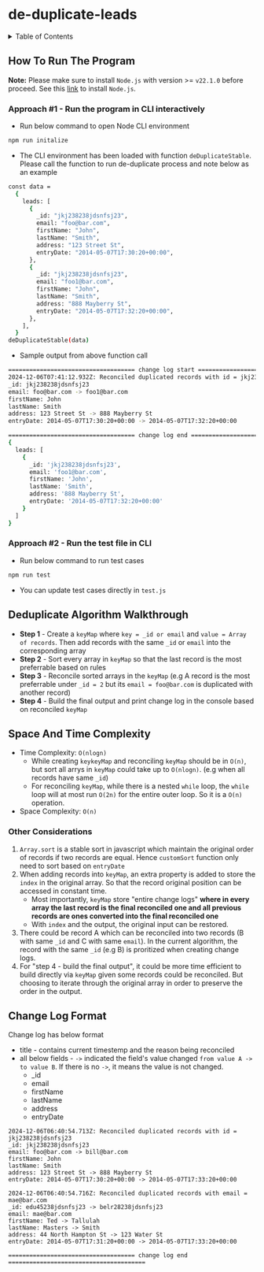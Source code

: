 # de-duplicate-leads

<!-- TABLE OF CONTENTS -->
<details>
  <summary>Table of Contents</summary>
  <ol>
    <li>
      <a href="#how-to-run-the-program">How To Run The Program</a>
      <ul>
        <li>Approach #1 - Run the program in CLI interactively</li>
        <li>Approach #2 - Run the test file in CLI</li>
      </ul>
    </li>
    <li><a href="#deduplicate-algorithm-walkthrough">De-duplicate Algorithm Walkthrough</a></li>
    <li>
      <a href="#space-and-time-complexity">Space And Time Complexity</a>
      <ul>
        <li><a href="#other-considerations">Other Considerations</a></li>
      </ul>
    </li>
    <li><a href="#change-log-format">Change Log Format</a></li>
  </ol>
</details>

## How To Run The Program

**Note:** Please make sure to install `Node.js` with version >= `v22.1.0` before proceed. See this [link](https://nodejs.org/en/download/package-manager) to install `Node.js`.

### Approach #1 - Run the program in CLI interactively

- Run below command to open Node CLI environment

```sh
npm run initalize
```

- The CLI environment has been loaded with function `deDuplicateStable`. Please call the function to run de-duplicate process and note below as an example

```sh
const data =
  {
    leads: [
      {
        _id: "jkj238238jdsnfsj23",
        email: "foo@bar.com",
        firstName: "John",
        lastName: "Smith",
        address: "123 Street St",
        entryDate: "2014-05-07T17:30:20+00:00",
      },
      {
        _id: "jkj238238jdsnfsj23",
        email: "foo1@bar.com",
        firstName: "John",
        lastName: "Smith",
        address: "888 Mayberry St",
        entryDate: "2014-05-07T17:32:20+00:00",
      },
    ],
  }
deDuplicateStable(data)
```

- Sample output from above function call

```sh
==================================== change log start =======================================
2024-12-06T07:41:12.932Z: Reconciled duplicated records with id = jkj238238jdsnfsj23
_id: jkj238238jdsnfsj23
email: foo@bar.com -> foo1@bar.com
firstName: John
lastName: Smith
address: 123 Street St -> 888 Mayberry St
entryDate: 2014-05-07T17:30:20+00:00 -> 2014-05-07T17:32:20+00:00

==================================== change log end =======================================
{
  leads: [
    {
      _id: 'jkj238238jdsnfsj23',
      email: 'foo1@bar.com',
      firstName: 'John',
      lastName: 'Smith',
      address: '888 Mayberry St',
      entryDate: '2014-05-07T17:32:20+00:00'
    }
  ]
}
```

### Approach #2 - Run the test file in CLI

- Run below command to run test cases

```sh
npm run test
```

- You can update test cases directly in `test.js`

## Deduplicate Algorithm Walkthrough

- **Step 1** - Create a `keyMap` where `key = _id or email` and `value = Array of records`. Then add records with the same `_id` or `email` into the corresponding array
- **Step 2** - Sort every array in `keyMap` so that the last record is the most preferrable based on rules
- **Step 3** - Reconcile sorted arrays in the `keyMap` (e.g A record is the most preferrable under `_id = 2` but its `email = foo@bar.com` is duplicated with another record)
- **Step 4** - Build the final output and print change log in the console based on reconciled `keyMap`

## Space And Time Complexity

- Time Complexity: `O(nlogn)`
  - While creating `keykeyMap` and reconciling `keyMap` should be in `O(n)`, but sort all arrys in `keyMap` could take up to `O(nlogn)`. (e.g when all records have same `_id`)
  - For reconciling `keyMap`, while there is a nested `while` loop, the `while` loop will at most run `O(2n)` for the entire outer loop. So it is a `O(n)` operation.
- Space Complexity: `O(n)`

### Other Considerations

1. `Array.sort` is a stable sort in javascript which maintain the original order of records if two records are equal. Hence `customSort` function only need to sort based on `entryDate`
2. When adding records into `keyMap`, an extra property is added to store the `index` in the original array. So that the record original position can be accessed in constant time.
   - Most importantly, `keyMap` store "entire change logs" **where in every array the last record is the final reconciled one and all previous records are ones converted into the final reconciled one**
   - With `index` and the output, the original input can be restored.
3. There could be record A which can be reconciled into two records (B with same `_id` and C with same `email`). In the current algorithm, the record with the same `_id` (e.g B) is proritized when creating change logs.
4. For "step 4 - build the final output", it could be more time efficient to build directly via `keyMap` given some records could be reconciled. But choosing to iterate through the original array in order to preserve the order in the output.

## Change Log Format

Change log has below format

- title - contains current timestemp and the reason being reconciled
- all below fields - `->` indicated the field's value changed `from value A -> to value B`. If there is no `->`, it means the value is not changed.
  - \_id
  - email
  - firstName
  - lastName
  - address
  - entryDate

```==================================== change log start =======================================
2024-12-06T06:40:54.713Z: Reconciled duplicated records with id = jkj238238jdsnfsj23
_id: jkj238238jdsnfsj23
email: foo@bar.com -> bill@bar.com
firstName: John
lastName: Smith
address: 123 Street St -> 888 Mayberry St
entryDate: 2014-05-07T17:30:20+00:00 -> 2014-05-07T17:33:20+00:00

2024-12-06T06:40:54.716Z: Reconciled duplicated records with email = mae@bar.com
_id: edu45238jdsnfsj23 -> belr28238jdsnfsj23
email: mae@bar.com
firstName: Ted -> Tallulah
lastName: Masters -> Smith
address: 44 North Hampton St -> 123 Water St
entryDate: 2014-05-07T17:31:20+00:00 -> 2014-05-07T17:33:20+00:00

==================================== change log end =======================================
```
